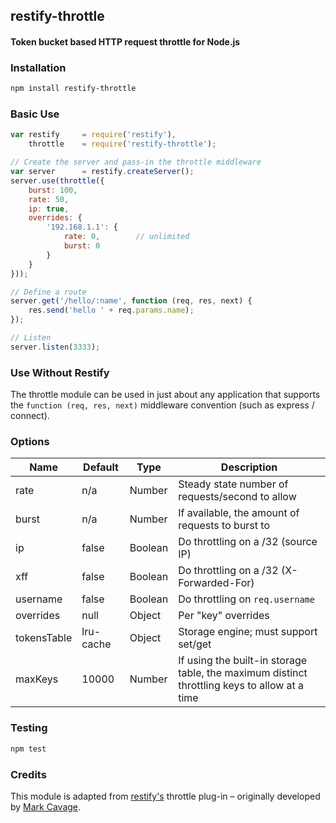 ## restify-throttle
#### Token bucket based HTTP request throttle for Node.js

### Installation
```bash
npm install restify-throttle
```

### Basic Use
```js
var restify     = require('restify'),
    throttle    = require('restify-throttle');

// Create the server and pass-in the throttle middleware
var server      = restify.createServer();
server.use(throttle({
    burst: 100,
    rate: 50,
    ip: true,
    overrides: {
        '192.168.1.1': {
            rate: 0,        // unlimited
            burst: 0
        }
    }
}));

// Define a route
server.get('/hello/:name', function (req, res, next) {
    res.send('hello ' + req.params.name);
});

// Listen
server.listen(3333);
```

### Use Without Restify
The throttle module can be used in just about any application that supports the `function (req, res, next)` middleware convention (such as express / connect).

### Options
<table>
    <thead>
        <tr>
            <th>Name</th>
            <th>Default</th>
            <th>Type</th>
            <th>Description</th>
        </tr>
    </thead>
    <tbody>
        <tr><td>rate</td><td>n/a</td><td>Number</td><td>Steady state number of requests/second to allow</td></tr>
        <tr><td>burst</td><td>n/a</td><td>Number</td><td>If available, the amount of requests to burst to</td></tr>
        <tr><td>ip</td><td>false</td><td>Boolean</td><td>Do throttling on a /32 (source IP)</td></tr>
        <tr><td>xff</td><td>false</td><td>Boolean</td><td>Do throttling on a /32 (X-Forwarded-For)</td></tr>
        <tr><td>username</td><td>false</td><td>Boolean</td><td>Do throttling on <code>req.username</code></td></tr>
        <tr><td>overrides</td><td>null</td><td>Object</td><td>Per "key" overrides</td></tr>
        <tr><td>tokensTable</td><td>lru-cache</td><td>Object</td><td>Storage engine; must support set/get</td></tr>
        <tr><td>maxKeys</td><td>10000</td><td>Number</td><td>If using the built-in storage table, the maximum distinct throttling keys to allow at a time</td></tr>
    </tbody>
</table>

### Testing
```bash
npm test
```

### Credits
This module is adapted from [restify's]() throttle plug-in – originally developed by [Mark Cavage]().